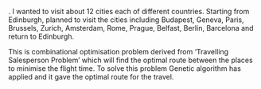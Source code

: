 . I wanted to visit about 12 cities each of different countries. 
Starting from Edinburgh, planned to visit the cities including 
Budapest, Geneva, Paris, Brussels, Zurich, Amsterdam, Rome, Prague, Belfast, Berlin, Barcelona and return to Edinburgh. 

This is combinational optimisation problem derived from ‘Travelling Salesperson Problem’ which will find the optimal route between the places to minimise the flight time. To solve this problem Genetic algorithm has applied and it gave the optimal route for the travel.